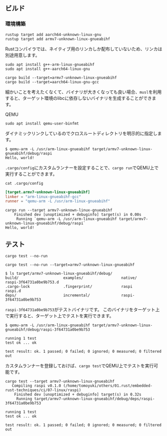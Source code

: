 ## ビルド

### 環境構築

```
rustup target add aarch64-unknown-linux-gnu
rustup target add armv7-unknown-linux-gnueabihf
```

Rustコンパイラでは、ネイティブ用のリンカしか配布していないため、リンカは別途用意します。

```
sudo apt install g++-arm-linux-gnueabihf
sudo apt install g++-aarch64-linux-gnu
```

```
cargo build --target=armv7-unknown-linux-gnueabihf
cargo build --target=aarch64-linux-gnu-gcc
```

細かいことを考えたくなくて、バイナリが大きくなっても良い場合、`musl`を利用すると、ターゲット環境のlibcに依存しないバイナリを生成することができます。

QEMU

```
sudo apt install qemu-user-binfmt
```

ダイナミックリンクしているのでクロスルートディレクトリを明示的に指定します。

```
$ qemu-arm -L /usr/arm-linux-gnueabihf target/armv7-unknown-linux-gnueabihf/debug/raspi
Hello, world!
```

`.cargo/config`にカスタムランナーを設定することで、`cargo run`でQEMU上で実行することができます。

```
cat .cargo/config
```

```toml
[target.armv7-unknown-linux-gnueabihf]
linker = "arm-linux-gnueabihf-gcc"
runner = "qemu-arm -L /usr/arm-linux-gnueabihf"
```

```
cargo run --target armv7-unknown-linux-gnueabihf
    Finished dev [unoptimized + debuginfo] target(s) in 0.00s
     Running `qemu-arm -L /usr/arm-linux-gnueabihf target/armv7-unknown-linux-gnueabihf/debug/raspi`
Hello, world!
```

## テスト

```
cargo test --no-run
```

```
cargo test --no-run --target=armv7-unknown-linux-gnueabihf
```

```
$ ls target/armv7-unknown-linux-gnueabihf/debug/
build/                    examples/                 native/                   raspi-3f64731a0be9b753.d  
.cargo-lock               .fingerprint/             raspi                     raspi.d                   
deps/                     incremental/              raspi-3f64731a0be9b753
```

`raspi-3f64731a0be9b753`がテストバイナリです。
このバイナリをターゲット上で実行すると、ターゲット上でテストを実行できます。

```
$ qemu-arm -L /usr/arm-linux-gnueabihf target/armv7-unknown-linux-gnueabihf/debug/raspi-3f64731a0be9b753

running 1 test
test ok ... ok

test result: ok. 1 passed; 0 failed; 0 ignored; 0 measured; 0 filtered out
```

カスタムランナーを登録しておけば、`cargo test`でQEMU上でテストを実行可能です。

```
cargo test --target armv7-unknown-linux-gnueabihf
   Compiling raspi v0.1.0 (/home/tomoyuki/others/01.rust/embedded-rust-techniques/ci/07-linux/raspi)
    Finished dev [unoptimized + debuginfo] target(s) in 0.32s
     Running target/armv7-unknown-linux-gnueabihf/debug/deps/raspi-3f64731a0be9b753

running 1 test
test ok ... ok

test result: ok. 1 passed; 0 failed; 0 ignored; 0 measured; 0 filtered out
```
